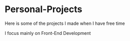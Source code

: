 # Personal-Projects
Here is some of the projects I made when I have free time

I focus mainly on Front-End Development
